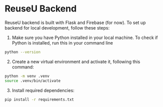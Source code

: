 # ReuseU Backend

ReuseU backend is built with Flask and Firebase (for now). To set up backend for local development, follow these steps:

1. Make sure you have Python installed in your local machine. To check if Python is installed, run this in your command line

```bash
python --version
```

2. Create a new virtual environment and activate it, following this command:

```bash
python -m venv .venv
source .venv/bin/activate
```

3. Install required dependencies:

```bash
pip install -r requirements.txt
```